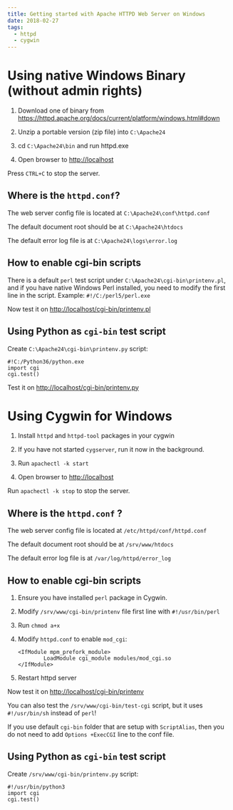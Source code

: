 ```yaml
---
title: Getting started with Apache HTTPD Web Server on Windows
date: 2018-02-27
tags:
  - httpd
  - cygwin
---
```


Using native Windows Binary (without admin rights)
==================================================

1.  Download one of binary from
    <https://httpd.apache.org/docs/current/platform/windows.html#down>

2.  Unzip a portable version (zip file) into `C:\Apache24`

3.  cd `C:\Apache24\bin` and run httpd.exe

4.  Open browser to <http://localhost>

Press `CTRL+C` to stop the server.

Where is the `httpd.conf`?
--------------------------

The web server config file is located at `C:\Apache24\conf\httpd.conf`

The default document root should be at `C:\Apache24\htdocs`

The default error log file is at `C:\Apache24\logs\error.log`

How to enable cgi-bin scripts
-----------------------------

There is a default `perl` test script under
`C:\Apache24\cgi-bin\printenv.pl`, and if you have native Windows Perl
installed, you need to modify the first line in the script. Example:
`#!/C:/perl5/perl.exe`

Now test it on <http://localhost/cgi-bin/printenv.pl>

Using Python as `cgi-bin` test script
-------------------------------------

Create `C:\Apache24\cgi-bin\printenv.py` script:

    #!C:/Python36/python.exe
    import cgi
    cgi.test()

Test it on <http://localhost/cgi-bin/printenv.py>

Using Cygwin for Windows
========================

1.  Install `httpd` and `httpd-tool` packages in your cygwin

2.  If you have not started `cygserver`, run it now in the background.

3.  Run `apachectl -k start`

4.  Open browser to <http://localhost>

Run `apachectl -k stop` to stop the server.

Where is the `httpd.conf` ?
---------------------------

The web server config file is located at `/etc/httpd/conf/httpd.conf`

The default document root should be at `/srv/www/htdocs`

The default error log file is at `/var/log/httpd/error_log`

How to enable cgi-bin scripts
-----------------------------

1.  Ensure you have installed `perl` package in Cygwin.

2.  Modify `/srv/www/cgi-bin/printenv` file first line with
    `#!/usr/bin/perl`

3.  Run `chmod a+x`

4.  Modify `httpd.conf` to enable `mod_cgi`:

        <IfModule mpm_prefork_module>
                LoadModule cgi_module modules/mod_cgi.so
        </IfModule>

5.  Restart httpd server

Now test it on <http://localhost/cgi-bin/printenv>

You can also test the `/srv/www/cgi-bin/test-cgi` script, but it uses
`#!/usr/bin/sh` instead of `perl`!

If you use default `cgi-bin` folder that are setup with `ScriptAlias`,
then you do not need to add `Options +ExecCGI` line to the conf file.

Using Python as `cgi-bin` test script
-------------------------------------

Create `/srv/www/cgi-bin/printenv.py` script:

    #!/usr/bin/python3
    import cgi
    cgi.test()
